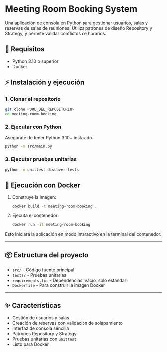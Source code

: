 # Meeting Room Booking System

Una aplicación de consola en Python para gestionar usuarios, salas y reservas de salas de reuniones. Utiliza patrones de diseño Repository y Strategy, y permite validar conflictos de horarios.

## 🚀 Requisitos

- Python 3.10 o superior
- Docker

## ⚡ Instalación y ejecución

### 1. Clonar el repositorio

```sh
git clone <URL_DEL_REPOSITORIO>
cd meeting-room-booking
```

### 2. Ejecutar con Python

Asegúrate de tener Python 3.10+ instalado.

```sh
python -m src/main.py
```

### 3. Ejecutar pruebas unitarias

```sh
python -m unittest discover tests
```

## 🐳 Ejecución con Docker

1. Construye la imagen:

   ```sh
   docker build -t meeting-room-booking .
   ```

2. Ejecuta el contenedor:

   ```sh
   docker run -it meeting-room-booking
   ```

Esto iniciará la aplicación en modo interactivo en la terminal del contenedor.

---

## 📦 Estructura del proyecto

- `src/` - Código fuente principal
- `tests/` - Pruebas unitarias
- `requirements.txt` - Dependencias (vacío, solo estándar)
- `Dockerfile` - Para construir la imagen Docker

---

## ✨ Características

- Gestión de usuarios y salas
- Creación de reservas con validación de solapamiento
- Interfaz de consola sencilla
- Patrones Repository y Strategy
- Pruebas unitarias con `unittest`
- Listo para Docker